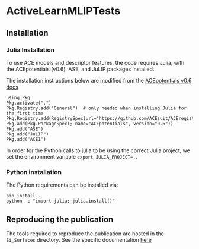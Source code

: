 # ActiveLearnMLIPTests
 
## Installation

### Julia Installation
To use ACE models and descriptor features, the code requires Julia, with the ACEpotentials (v0.6), ASE, and JuLIP packages installed.

The installation instructions below are modified from the [ACEpotentials v0.6 docs](https://acesuit.github.io/ACEpotentials.jl/v0.6/gettingstarted/installation/)

```
using Pkg
Pkg.activate(".")
Pkg.Registry.add("General")  # only needed when installing Julia for the first time
Pkg.Registry.add(RegistrySpec(url="https://github.com/ACEsuit/ACEregistry"))
Pkg.add(Pkg.PackageSpec(; name="ACEpotentials", version="0.6"))
Pkg.add("ASE")
Pkg.add("JuLIP")
Pkg.add("ACE1")
```

In order for the Python calls to julia to be using the correct Julia project, we set the environment variable `export JULIA_PROJECT=.`.

### Python installation
The Python requirements can be installed via:
```
pip install .
python -c "import julia; julia.install()"
```

## Reproducing the publication
The tools required to reproduce the publication are hosted in the `Si_Surfaces` directory. See the specific documentation [here](Si_Surfaces/README.md)
